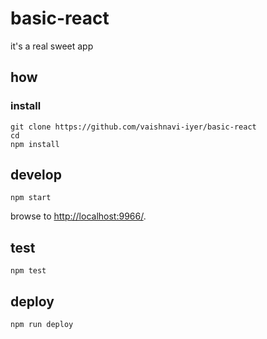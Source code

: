 
# basic-react

it's a real sweet app

## how

### install

```
git clone https://github.com/vaishnavi-iyer/basic-react
cd 
npm install
```

## develop

```
npm start
```

browse to <http://localhost:9966/>.

## test

```
npm test
```

## deploy

```
npm run deploy
```
